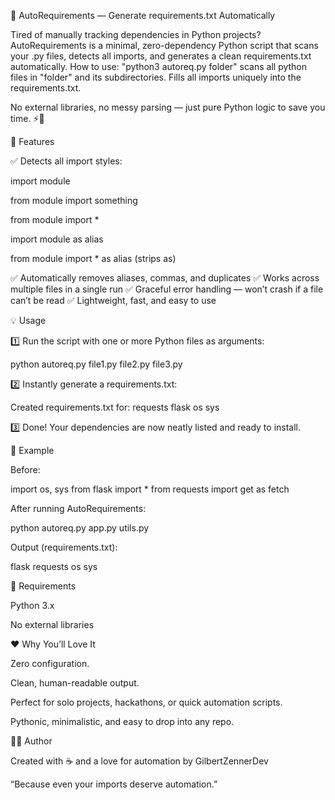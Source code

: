 🧠 AutoRequirements — Generate requirements.txt Automatically

Tired of manually tracking dependencies in Python projects?
AutoRequirements is a minimal, zero-dependency Python script that scans your .py files, detects all imports, and generates a clean requirements.txt automatically.
How to use: "python3 autoreq.py folder" scans all python files in "folder" and its subdirectories. Fills all imports uniquely into the requirements.txt.

No external libraries, no messy parsing — just pure Python logic to save you time. ⚡🐍

🚀 Features

✅ Detects all import styles:

import module

from module import something

from module import *

import module as alias

from module import * as alias (strips as)

✅ Automatically removes aliases, commas, and duplicates
✅ Works across multiple files in a single run
✅ Graceful error handling — won’t crash if a file can’t be read
✅ Lightweight, fast, and easy to use

💡 Usage

1️⃣ Run the script with one or more Python files as arguments:

python autoreq.py file1.py file2.py file3.py


2️⃣ Instantly generate a requirements.txt:

Created requirements.txt for:
requests
flask
os
sys


3️⃣ Done! Your dependencies are now neatly listed and ready to install.

🧩 Example

Before:

import os, sys
from flask import *
from requests import get as fetch


After running AutoRequirements:

python autoreq.py app.py utils.py


Output (requirements.txt):

flask
requests
os
sys

🧰 Requirements

Python 3.x

No external libraries

❤️ Why You’ll Love It

Zero configuration.

Clean, human-readable output.

Perfect for solo projects, hackathons, or quick automation scripts.

Pythonic, minimalistic, and easy to drop into any repo.

👨‍💻 Author

Created with ☕ and a love for automation by GilbertZennerDev

“Because even your imports deserve automation.”
